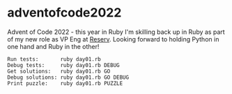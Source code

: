 # adventofcode2022
Advent of Code 2022  - this year in Ruby 
I'm skilling back up in Ruby as part of my new role as VP Eng at <a href="https://reserv.com/">Reserv</a>. Looking forward to holding Python in one hand and Ruby in the other!
  
```
Run tests:  	 ruby day01.rb  
Debug tests: 	 ruby day01.rb DEBUG  
Get solutions:   ruby day01.rb GO  
Debug solutions: ruby day01.rb GO DEBUG
Print puzzle:    ruby day01.rb PUZZLE  
```
